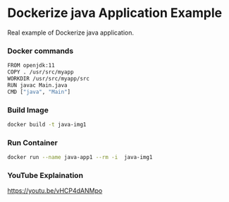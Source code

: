 
# Dockerize java Application Example
Real example of Dockerize java application. 

### Docker commands 
```sh
FROM openjdk:11
COPY . /usr/src/myapp
WORKDIR /usr/src/myapp/src
RUN javac Main.java
CMD ["java", "Main"]
```
### Build Image 
```sh
docker build -t java-img1 
```
### Run Container 
```sh
docker run --name java-app1 --rm -i  java-img1
```
### YouTube Explaination
 https://youtu.be/vHCP4dANMpo
    
  

